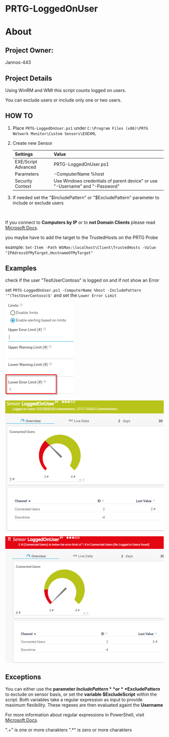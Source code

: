 # PRTG-LoggedOnUser
# About

## Project Owner:

Jannos-443

## Project Details

Using WinRM and WMI this script counts logged on users.

You can exclude users or include only one or two users.

## HOW TO

1. Place `PRTG-LoggedOnUser.ps1` under `C:\Program Files (x86)\PRTG Network Monitor\Custom Sensors\EXEXML`

2. Create new Sensor 

   | Settings | Value |
   | --- | --- |
   | EXE/Script Advanced | PRTG-LoggedOnUser.ps1 |
   | Parameters | -ComputerName %host |
   | Security Context | Use Windows credentials of parent device" or use "-Username" and "-Password" |
   
3. If needed set the "$IncludePattern" or "$ExcludePattern" parameter to include or exclude users

<br>

If you connect to **Computers by IP** or to **not Domain Clients** please read [Microsoft Docs](https://docs.microsoft.com/en-us/powershell/module/microsoft.powershell.core/about/about_remote_troubleshooting?view=powershell-7.1#how-to-use-an-ip-address-in-a-remote-command).

you maybe have to add the target to the TrustedHosts on the PRTG Probe 

example: `Set-Item -Path WSMan:\localhost\Client\TrustedHosts -Value "IPAdressOfMyTarget,HostnameOfMyTarget"`

## Examples
check if the user "TestUserContoso" is logged on and if not show an Error

set `PRTG-LoggedOnUser.ps1 -ComputerName %host -IncludePattern '^(TestUserContoso)$'` and set the `Lower Error Limit`

![PRTG-LoggedOnUser](media/limit.png)

![PRTG-LoggedOnUser](media/ok.png)

![PRTG-LoggedOnUser](media/error.png)

Exceptions
------------------
You can either use the **parameter $IncludePattern** or **$ExcludePattern** to exclude on sensor basis, or set the **variable $ExcludeScript** within the script. Both variables take a regular expression as input to provide maximum flexibility. These regexes are then evaluated againt the **Username**

For more information about regular expressions in PowerShell, visit [Microsoft Docs](https://docs.microsoft.com/en-us/powershell/module/microsoft.powershell.core/about/about_regular_expressions).

".+" is one or more charakters
".*" is zero or more charakters
